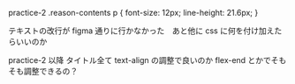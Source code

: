 practice-2
.reason-contents p {
font-size: 12px;
line-height: 21.6px;
}

テキストの改行が figma 通りに行かなかった　あと他に css に何を付け加えたらいいのか

practice-2 以降
タイトル全て text-align の調整で良いのか
flex-end とかでそもそも調整できるの？
